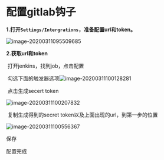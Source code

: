 # 配置gitlab钩子



**1.打开`Settings/Intergrations`，准备配置url和token。**

![image-20200311095509685](https://ipic-coda.oss-cn-beijing.aliyuncs.com/2020-03-11-015510.png)





**2.获取url和token**

​	打开jenkins，找到job，点击配置



​	勾选下面的触发器选项![image-20200311100128281](https://ipic-coda.oss-cn-beijing.aliyuncs.com/2020-03-11-020128.png)



​	点击生成secert token

![image-20200311100207832](https://ipic-coda.oss-cn-beijing.aliyuncs.com/2020-03-11-020207.png)



​	复制生成得到的secret token以及上面出现的url，到第一步的位置

![image-20200311100556367](https://ipic-coda.oss-cn-beijing.aliyuncs.com/2020-03-11-020556.png)



保存



配置完成